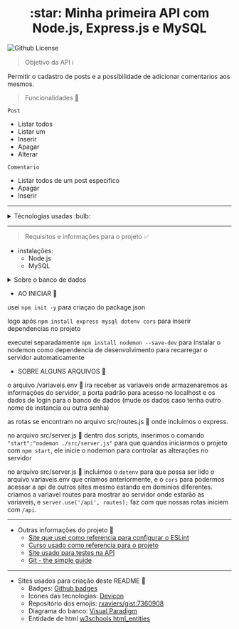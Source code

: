
<link rel="stylesheet" href="https://cdn.jsdelivr.net/gh/devicons/devicon@v2.15.1/devicon.min.css">
<h1 align="center">:star: Minha primeira API com Node.js, Express.js e MySQL </h1> 

<img alt="Github License" src="https://img.shields.io/github/license/J0a00liveira/snxApi">

> Objetivo da API :information_source:

Permitir o cadastro de posts e a possibilidade de adicionar comentarios aos mesmos.

> Funcionalidades :wrench:

`Post`
- Listar todos
- Listar um
- Inserir 
- Apagar 
- Alterar 

`Comentario`
- Listar todos de um post especifico
- Apagar
- Inserir

---

<details>
<summary> Técnologias usadas :bulb:</summary>
<img height="30px" src="https://cdn.jsdelivr.net/gh/devicons/devicon/icons/javascript/javascript-original.svg"> &nbsp;&nbsp;
<img height="60px" src="https://cdn.jsdelivr.net/gh/devicons/devicon/icons/nodejs/nodejs-plain-wordmark.svg"> <img height="60px" src="https://cdn.jsdelivr.net/gh/devicons/devicon/icons/npm/npm-original-wordmark.svg"> &nbsp;&nbsp;
<img height="20px" src="https://user-images.githubusercontent.com/123258561/215355451-ccaf4bf8-9482-4375-87f7-3f2fdc55f0b0.png"> &nbsp;&nbsp;
<img height="60px" src="https://cdn.jsdelivr.net/gh/devicons/devicon/icons/mysql/mysql-original-wordmark.svg"> &nbsp;&nbsp;
<img height="60px" src="https://cdn.jsdelivr.net/gh/devicons/devicon/icons/eslint/eslint-original-wordmark.svg"> &nbsp;&nbsp;
</details>

---

> Requisitos e informações para o projeto :white_check_mark:

- instalações:
  - Node.js
  - MySQL

<details>
<summary>Sobre o banco de dados</summary>

- diagrama do banco

![image](https://user-images.githubusercontent.com/123258561/215357435-cf659c9c-e0df-4df6-9135-652d97b4c1fb.png)

- Queryes para criaçao do banco e inserção de dados.

```
create database dbApiPost;

use dbApiPost;

create table post(
    codigo int primary key auto_increment,
    titulo varchar(100));

create table comentario(
    codigo int primary key auto_increment,
    descricao varchar(200),
    postCodigo int,
    foreign key (postCodigo) references post(codigo)
    ON DELETE CASCADE
	ON UPDATE CASCADE);

insert into 
    post (titulo)
values 
    ('A empresa juiz-forana de tecnologia Smart NX, passa a integrar o Grupo Nuvini'),
    ('Smart NX, conectando o seu negócio a clientes e consumidores');

insert into 
    comentario (descricao, postCodigo)
values 
    ('Esta empresa é incrivel, eu adoraria poder crescer junto dela!',1),
    ('Usamos tecnologias de ponta!', 2);
```

Ao executar o projeto, tive o erro 1251, assim como na foto abaixo, caso voce tenha tambem, execute essa query em seu mysql (altere root, localhost e passowrod com os dados do seu banco)

`ALTER USER 'root'@'localhost' IDENTIFIED WITH mysql_native_password BY 'password'`

![errorclient](https://user-images.githubusercontent.com/123258561/215360762-2003ebc6-0299-459b-95dc-643ee81dd2c9.png)



</details>

- AO INICIAR :door:

usei `npm init -y` para criaçao do package.json

logo após `npm install express mysql dotenv cors` para inserir dependencias no projeto

executei separadamente `npm install nodemon --save-dev` para instalar o nodemon como dependencia de desenvolvimento para recarregar o servidor automaticamente

- SOBRE ALGUNS ARQUIVOS :file_folder:

o arquivo /variaveis.env :page_facing_up: ira receber as variaveis onde armazenaremos as informações do servidor, a porta padrão para acesso no localhost e os dados de login para o banco de dados (mude os dados caso tenha outro nome de instancia ou outra senha)

as rotas se encontram no arquivo src/routes.js :page_facing_up: onde incluimos o express.

no arquivo src/server.js :page_facing_up: dentro dos scripts, inserimos o comando `"start":"nodemon ./src/server.js"` para que quandos iniciarmos o projeto com `npm start`, ele inicie o nodemon para controlar as alterações no servidor

no arquivo src/server.js :page_facing_up: incluimos o `dotenv` para que possa ser lido o arquivo variaveis.env que criamos anteriormente, e o `cors` para podermos acessar a api de outros sites mesmo estando em dominios diferentes. criamos a variavel routes para mostrar ao servidor onde estarão as variaveis, e `server.use('/api', routes);` faz com que nossas rotas iniciem com `/api`.

---

- Outras informações do projeto :bookmark_tabs:
  - [Site que usei como referencia para configurar o ESLint](https://medium.com/jaguaribetech/melhorando-a-qualidade-do-seu-código-com-airbnb-style-guide-eslint-ba2979cabcaa)
  - [Curso usado como referencia para o projeto](https://www.youtube.com/playlist?list=PL1hl9qLyFtfDXY9NO8F3TnjxezKJ_1HlI)
  - [Site usado para testes na API](https://resttesttest.com)
  - [Git - the simple guide](https://rogerdudler.github.io/git-guide/)

---

- Sites usados para criação deste README :page_with_curl:
  - Badges: [Github badges](https://github-badges.netlify.app)
  - Icones das tecnologias: [Devicon](https://devicon.dev)
  - Repositório dos emojis: [rxaviers/gist:7360908](https://gist.github.com/rxaviers/7360908)
  - Diagrama do banco: [Visual Paradigm](https://online.visual-paradigm.com/pt/)
  - Entidade de html [w3schools html_entities](https://www.w3schools.com/html/html_entities.asp)


